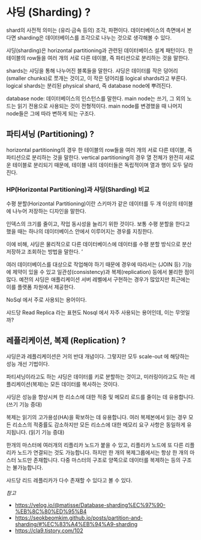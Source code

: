 # 샤딩 (Sharding) ?

shard의 사전적 의미는 (유리·금속 등의) 조각, 파편이다. 데이터베이스의 측면에서 본다면 sharding은 데이터베이스를 조각으로 나누는 것으로 생각해볼 수 있다.

샤딩(sharding)은 horizontal partitioning과 관련된 데이터베이스 설계 패턴이다. 한 테이블의 row들을 여러 개의 서로 다른 테이블, 즉 파티션으로 분리하는 것을 말한다.

shards는 샤딩을 통해 나누어진 블록들을 말한다. 샤딩은 데이터를 작은 덩어리(smaller chunks)로 쪼개는 것이고, 이 작은 덩어리를 logical shards라고 부른다. logical shards는 분리된 physical shard, 즉 database node에 뿌려진다.

database node: 데이터베이스의 인스턴스를 말한다. main node는 쓰기, 그 외의 노드는 읽기 전용으로 사용되는 것이 전형적이다. main node를 변경했을 때 나머지 node들은 그에 따라 변하게 되는 구조다.


## 파티셔닝 (Partitioning) ?
 
horizontal partitioning의 경우 한 테이블의 row들을 여러 개의 서로 다른 테이블, 즉 파티션으로 분리하는 것을 말한다.
vertical partitioning의 경우 열 전체가 완전히 새로운 테이블로 분리되기 때문에, 테이블 내의 데이터들은 독립적이며 열과 행이 모두 달라진다.
 
 
### HP(Horizontal Partitioning)과 샤딩(Sharding) 비교

수평 분할(Horizontal Partitioning)이란 스키마가 같은 데이터를 두 개 이상의 테이블에 나누어 저장하는 디자인을 말한다. 

인덱스의 크기를 줄이고, 작업 동시성을 늘리기 위한 것이다. 보통 수평 분할을 한다고 했을 때는 하나의 데이터베이스 안에서 이루어지는 경우를 지칭한다.

이에 비해, 샤딩은 물리적으로 다른 데이터베이스에 데이터를 수평 분할 방식으로 분산 저장하고 조회하는 방법을 말한다. ‘

여러 데이터베이스를 대상으로 작업해야 하기 때문에 경우에 따라서는 (JOIN 등) 기능에 제약이 있을 수 있고 일관성(consistency)과 복제(replication) 등에서 불리한 점이 많다. 
예전의 샤딩은 애플리케이션 서버 레벨에서 구현하는 경우가 많았지만 최근에는 이를 플랫폼 차원에서 제공한다.

NoSql 에서 주로 사용되는 용어이다.

샤드당 Read Replica 라는 표현도 Nosql 에서 자주 사용되는 용어인데, 이는 무엇일까?


## 레플리케이션, 복제 (Replication) ?

샤딩은과 레플리케이션은 거의 반대 개념이다. 그렇지만 모두 scale-out 에 해당하는 성능 개선 기법이다.

파티셔닝이라고도 하는 샤딩은 데이터를 키로 분할하는 것이고, 미러링이라고도 하는 레플리케이션(복제)는 모든 데이터를 복사하는 것이다.

샤딩은 성능을 향상시켜 한 리소스에 대한 적중 및 메모리 로드를 줄이는 데 유용합니다. (쓰기 기능 증대) 

복제는 읽기의 고가용성(HA)을 확보하는 데 유용합니다. 여러 복제본에서 읽는 경우 모든 리소스의 적중률도 감소하지만 모든 리소스에 대한 메모리 요구 사항은 동일하게 유지됩니다.  (읽기 기능 증대)

한개의 마스터에 여러개의 리플리카 노드가 붙을 수 있고, 리플리카 노드에 또 다른 리플리카 노드가 연결되는 것도 가능합니다. 
하지만 한 개의 복제그룹에서는 항상 한 개의 마스터 노드만 존재합니다. 다중 마스터의 구조로 양쪽으로 데이터를 복제하는 등의 구조는 불가능합니다.

샤드당 리드 레플리카가 다수 존재할 수 있다고 볼 수 있다.




_참고_
- https://velog.io/@matisse/Database-sharding%EC%97%90-%EB%8C%80%ED%95%B4
- https://seokbeomkim.github.io/posts/partition-and-sharding/#%EC%83%A4%EB%94%A9-sharding
- https://cla9.tistory.com/102
